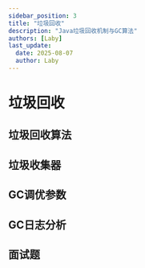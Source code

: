 ```yaml
---
sidebar_position: 3
title: "垃圾回收"
description: "Java垃圾回收机制与GC算法"
authors: [Laby]
last_update:
  date: 2025-08-07
  author: Laby
---
```


# 垃圾回收

## 垃圾回收算法

## 垃圾收集器

## GC调优参数

## GC日志分析

## 面试题 